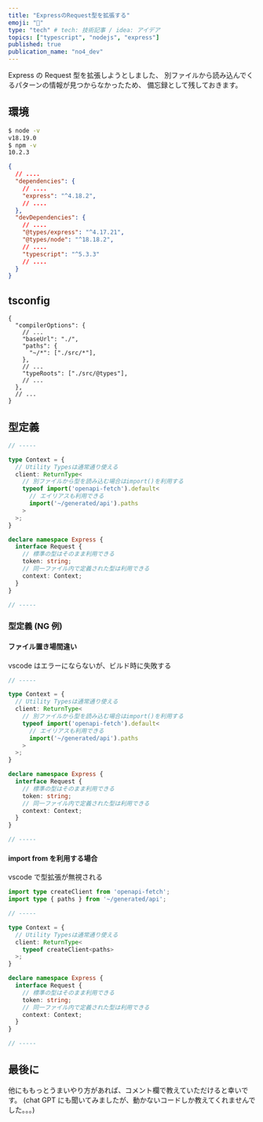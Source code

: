```yaml
---
title: "ExpressのRequest型を拡張する"
emoji: "📌"
type: "tech" # tech: 技術記事 / idea: アイデア
topics: ["typescript", "nodejs", "express"]
published: true
publication_name: "no4_dev"
---
```


Express の Request 型を拡張しようとしました、
別ファイルから読み込んでくるパターンの情報が見つからなかったため、
備忘録として残しておきます。

## 環境

```bash
$ node -v
v18.19.0
$ npm -v
10.2.3
```

```json:package.json (一部抜粋)
{
  // ....
  "dependencies": {
    // ....
    "express": "^4.18.2",
    // ....
  },
  "devDependencies": {
    // ....
    "@types/express": "^4.17.21",
    "@types/node": "^18.18.2",
    // ....
    "typescript": "^5.3.3"
    // ....
  }
}
```

## tsconfig

```json: tsconfig.json (一部抜粋)
{
  "compilerOptions": {
    // ...
    "baseUrl": "./",
    "paths": {
      "~/*": ["./src/*"],
    },
    // ...
    "typeRoots": ["./src/@types"],
    // ...
  },
  // ...
}
```

## 型定義

```ts:src/@types/express/index.d.ts
// -----

type Context = {
  // Utility Typesは通常通り使える
  client: ReturnType<
    // 別ファイルから型を読み込む場合はimport()を利用する
    typeof import('openapi-fetch').default<
      // エイリアスも利用できる
      import('~/generated/api').paths
    >
  >;
}

declare namespace Express {
  interface Request {
    // 標準の型はそのまま利用できる
    token: string;
    // 同一ファイル内で定義された型は利用できる
    context: Context;
  }
}

// -----
```

### 型定義 (NG 例)

#### ファイル置き場間違い

vscode はエラーにならないが、ビルド時に失敗する

```ts:src/@types/express.d.ts
// -----

type Context = {
  // Utility Typesは通常通り使える
  client: ReturnType<
    // 別ファイルから型を読み込む場合はimport()を利用する
    typeof import('openapi-fetch').default<
      // エイリアスも利用できる
      import('~/generated/api').paths
    >
  >;
}

declare namespace Express {
  interface Request {
    // 標準の型はそのまま利用できる
    token: string;
    // 同一ファイル内で定義された型は利用できる
    context: Context;
  }
}

// -----
```

#### import from を利用する場合

vscode で型拡張が無視される

```ts:src/@types/express/index.d.ts
import type createClient from 'openapi-fetch';
import type { paths } from '~/generated/api';

// -----

type Context = {
  // Utility Typesは通常通り使える
  client: ReturnType<
    typeof createClient<paths>
  >;
}

declare namespace Express {
  interface Request {
    // 標準の型はそのまま利用できる
    token: string;
    // 同一ファイル内で定義された型は利用できる
    context: Context;
  }
}

// -----
```

## 最後に

他にももっとうまいやり方があれば、コメント欄で教えていただけると幸いです。
(chat GPT にも聞いてみましたが、動かないコードしか教えてくれませんでした。。。)
